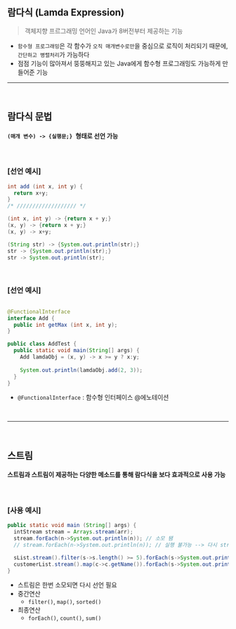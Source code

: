 ## 람다식 (Lamda Expression)
> 객체지향 프르그래밍 언어인 Java가 8버전부터 제공하는 기능
* ```함수형 프로그래밍```은 각 함수가 ```오직 매개변수로만```을 중심으로 로직이 처리되기 때문에, ```간단하고 병렬처리```가 가능하다
* 점점 기능이 많아져서 뚱뚱해지고 있는 Java에게 함수형 프로그래밍도 가능하게 만들어준 기능

<hr>
<br>

## 람다식 문법

#### ```(매개 변수) -> {실행문;} ```형태로 선언 가능

<br>

### [선언 예시]

```java
int add (int x, int y) {
  return x+y;
}
/* /////////////////// */

(int x, int y) -> {return x + y;}
(x, y) -> {return x + y;}
(x, y) -> x+y;

(String str) -> {System.out.println(str);}
str -> {System.out.println(str);}
str -> System.out.println(str);
```

<br>

### [선언 예시]

```java

@FunctionalInterface
interface Add {
  public int getMax (int x, int y);
}

public class AddTest {
  public static void main(String[] args) {
    Add lamdaObj = (x, y) -> x >= y ? x:y;
    
    System.out.println(lamdaObj.add(2, 3)); 
  }
}

```
* ```@FunctionalInterface``` : 함수형 인터페이스 @에노테이션

<br>
<hr>
<br>

## 스트림

#### 스트림과 스트림이 제공하는 다양한 메소드를 통해 람다식을 보다 효과적으로 사용 가능

<br>

### [사용 예시]

```java
public static void main (String[] args) {
  intStream stream = Arrays.stream(arr);
  stream.forEach(n->System.out.println(n)); // 소모 됌
  // stream.forEach(n->System.out.println(n)); // 실행 불가능 --> 다시 stream을 생성해줘야 함

  sList.stream().filter(s->s.length() >= 5).forEach(s->System.out.println(s));
  customerList.stream().map(c->c.getName()).forEach(s->System.out.println(s));
}
```

* 스트림은 한번 소모되면 다시 선언 필요
* 중간연산
  * ```filter()```, ```map()```, ```sorted()```
* 최종연산
  * ```forEach()```, ```count()```, ```sum()```
